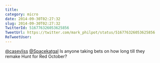 ```yaml
---
title: 
category: micro
date: 2014-09-30T02:27:32
slug: 2014-09-30T02:27:32
TwitterId: 516776326053625856
TweetUrl: https://twitter.com/mark_philpot/status/516776326053625856
ReTweetUser: 
---
```


[@caseyliss](https://twitter.com/caseyliss) [@Spacekatgal](https://twitter.com/Spacekatgal) Is anyone taking bets on how long till they remake Hunt for Red October?